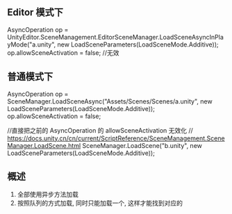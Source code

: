 

## Editor 模式下

AsyncOperation op = UnityEditor.SceneManagement.EditorSceneManager.LoadSceneAsyncInPlayMode("a.unity", new LoadSceneParameters(LoadSceneMode.Additive));
op.allowSceneActivation = false; //无效


## 普通模式下
AsyncOperation op = SceneManager.LoadSceneAsync("Assets/Scenes/Scenes/a.unity", new LoadSceneParameters(LoadSceneMode.Additive));
op.allowSceneActivation = false;

//直接把之前的 AsyncOperation 的 allowSceneActivation 无效化
// https://docs.unity.cn/cn/current/ScriptReference/SceneManagement.SceneManager.LoadScene.html
SceneManager.LoadScene("b.unity", new LoadSceneParameters(LoadSceneMode.Additive));

## 概述
1. 全部使用异步方法加载
2. 按照队列的方式加载, 同时只能加载一个, 这样才能找到对应的